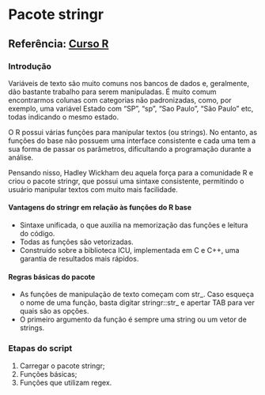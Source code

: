 # Pacote stringr

## Referência: [Curso R](https://livro.curso-r.com/7-4-o-pacote-stringr.html)

### Introdução

Variáveis de texto são muito comuns nos bancos de dados e, geralmente, dão bastante trabalho para serem manipuladas. É muito comum encontrarmos colunas com categorias não padronizadas, como, por exemplo, uma variável Estado com “SP”, “sp”, “Sao Paulo”, “São Paulo” etc, todas indicando o mesmo estado.

O R possui várias funções para manipular textos (ou strings). No entanto, as funções do base não possuem uma interface consistente e cada uma tem a sua forma de passar os parâmetros, dificultando a programação durante a análise.

Pensando nisso, Hadley Wickham deu aquela força para a comunidade R e criou o pacote stringr, que possui uma sintaxe consistente, permitindo o usuário manipular textos com muito mais facilidade.

#### Vantagens do stringr em relação às funções do R base

- Sintaxe unificada, o que auxilia na memorização das funções e leitura do código.
- Todas as funções são vetorizadas.
- Construído sobre a biblioteca ICU, implementada em C e C++, uma garantia de resultados mais rápidos.

#### Regras básicas do pacote

- As funções de manipulação de texto começam com str_. Caso esqueça o nome de uma função, basta digitar stringr::str_ e apertar TAB para ver quais são as opções.
- O primeiro argumento da função é sempre uma string ou um vetor de strings.

### Etapas do script

1. Carregar o pacote stringr;
2. Funções básicas;
3. Funções que utilizam regex.
